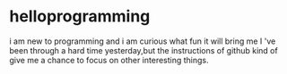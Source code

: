 # helloprogramming
i am new to programming and i am curious what fun it will bring me
I 've been through a hard time yesterday,but the instructions of github kind of give me a chance to focus on other interesting things.
